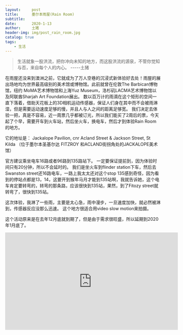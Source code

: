 ```yaml
---
layout:     post
title:      墨尔本雨屋(Rain Room)
subtitle:   
date:       2020-1-13
author:     土猪
header-img: img/post_rain_room.jpg
catalog: true
tags:
    - 生活
---
```


> 生活就象一股洪流，把你冲向未知的地方，而这股洪流的源泉，不管你觉知与否，来自每个人的内心。 
> -----土猪


在雨屋还没来到澳洲之前，它就成为了万人空巷的沉浸式新体验好去处！雨屋的展出场地均为世界最高级别的美术馆或博物馆。此前就曾在伦敦The Barbican博物馆，纽约 MoMA艺术博物馆和上海Yuz Museum，洛杉矶LACMA艺术博物馆以及阿联酋Sharjah Art Foundation展出。 数以百万计的雨滴在这个矩形的空间一直下落着，借助天花板上的3D相机运动传感器，保证人们身在其中而不会被雨淋湿，但是需要运动速度足够的慢，并且人与人之间的距离足够宽。 我们决定去体验一把，真是不容易，近一周票几乎都被订光，所以我们能买了2周后的票，今天起了个早，需要开车到火车站，然后坐火车，换电车，然后才到体验Rain Room的地方。

它的地址是：
Jackalope Pavilion, cnr Acland Street & Jackson Street, St Kilda
（位于墨尔本圣基尔达 FITZROY 和ACLAND街拐角处的JACKALOPE美术馆）

官方建议乘坐电车16路或者96路到135路站下。 一定要保证提前到，因为体验时间只有20分钟，所以不会延时的。 我们是坐火车到flinder station下车，然后去Swanston street还16路电车，一路上我太太还对这个stop 135感到奇怪，因为看到的停站点都是13，14，这要开到猴年马月才能到135站啊，我就告诉她，这个电车肯定要转弯的，转弯的那条路，应该很快到135站，果然，到了Fitozy street就转弯了，很快到135站。 


这次体验，我淋了一些雨，主要是太心急，雨中漫步，一旦速度加快，就必然被淋到，传感器反应没那么迅速。 这个地方很适合用video slow motion来拍摄。


这个活动原来是在去年12月底就到期了，但是由于需求很旺盛，所以延期到2020年1月底了。


<iframe width="560" height="315" src="https://www.youtube.com/embed/gVxO55-9n0E" frameborder="0" allow="accelerometer; autoplay; encrypted-media; gyroscope; picture-in-picture" allowfullscreen></iframe>
